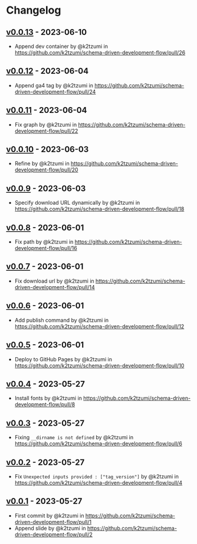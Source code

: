 # Changelog

## [v0.0.13](https://github.com/k2tzumi/schema-driven-development-flow/compare/v0.0.12...v0.0.13) - 2023-06-10
- Append dev container by @k2tzumi in https://github.com/k2tzumi/schema-driven-development-flow/pull/26

## [v0.0.12](https://github.com/k2tzumi/schema-driven-development-flow/compare/v0.0.11...v0.0.12) - 2023-06-04
- Append ga4 tag by @k2tzumi in https://github.com/k2tzumi/schema-driven-development-flow/pull/24

## [v0.0.11](https://github.com/k2tzumi/schema-driven-development-flow/compare/v0.0.10...v0.0.11) - 2023-06-04
- Fix graph by @k2tzumi in https://github.com/k2tzumi/schema-driven-development-flow/pull/22

## [v0.0.10](https://github.com/k2tzumi/schema-driven-development-flow/compare/v0.0.9...v0.0.10) - 2023-06-03
- Refine by @k2tzumi in https://github.com/k2tzumi/schema-driven-development-flow/pull/20

## [v0.0.9](https://github.com/k2tzumi/schema-driven-development-flow/compare/v0.0.8...v0.0.9) - 2023-06-03
- Specify download URL dynamically by @k2tzumi in https://github.com/k2tzumi/schema-driven-development-flow/pull/18

## [v0.0.8](https://github.com/k2tzumi/schema-driven-development-flow/compare/v0.0.7...v0.0.8) - 2023-06-01
- Fix path by @k2tzumi in https://github.com/k2tzumi/schema-driven-development-flow/pull/16

## [v0.0.7](https://github.com/k2tzumi/schema-driven-development-flow/compare/v0.0.6...v0.0.7) - 2023-06-01
- Fix download url by @k2tzumi in https://github.com/k2tzumi/schema-driven-development-flow/pull/14

## [v0.0.6](https://github.com/k2tzumi/schema-driven-development-flow/compare/v0.0.5...v0.0.6) - 2023-06-01
- Add publish command by @k2tzumi in https://github.com/k2tzumi/schema-driven-development-flow/pull/12

## [v0.0.5](https://github.com/k2tzumi/schema-driven-development-flow/compare/v0.0.4...v0.0.5) - 2023-06-01
- Deploy to GitHub Pages by @k2tzumi in https://github.com/k2tzumi/schema-driven-development-flow/pull/10

## [v0.0.4](https://github.com/k2tzumi/schema-driven-development-flow/compare/v0.0.3...v0.0.4) - 2023-05-27
- Install fonts by @k2tzumi in https://github.com/k2tzumi/schema-driven-development-flow/pull/8

## [v0.0.3](https://github.com/k2tzumi/schema-driven-development-flow/compare/v0.0.2...v0.0.3) - 2023-05-27
- Fixing `__dirname is not defined` by @k2tzumi in https://github.com/k2tzumi/schema-driven-development-flow/pull/6

## [v0.0.2](https://github.com/k2tzumi/schema-driven-development-flow/compare/v0.0.1...v0.0.2) - 2023-05-27
- Fix `Unexpected inputs provided : ["tag_version"]` by @k2tzumi in https://github.com/k2tzumi/schema-driven-development-flow/pull/4

## [v0.0.1](https://github.com/k2tzumi/schema-driven-development-flow/commits/v0.0.1) - 2023-05-27
- First commit by @k2tzumi in https://github.com/k2tzumi/schema-driven-development-flow/pull/1
- Append slide by @k2tzumi in https://github.com/k2tzumi/schema-driven-development-flow/pull/2
